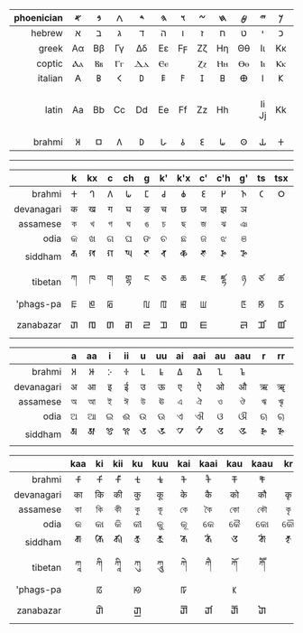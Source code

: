 | phoenician |   𐤀   |   𐤁   |   𐤂   |   𐤃   |   𐤄   |   𐤅   |   𐤆   |   𐤇   |   𐤈   |   𐤉   |   𐤊   |   𐤋   |   𐤌   |   𐤍   |   𐤎   |   𐤏   |   𐤐   |   𐤑   |   𐤒   |   𐤓   |   𐤔   |   𐤕   |             |       |       |       |       |       |
| ---------: | :---: | :---: | :---: | :---: | :---: | :---: | :---: | :---: | :---: | :---: | :---: | :---: | :---: | :---: | :---: | :---: | :---: | :---: | :---: | :---: | :---: | :---: | :---------: | :---: | :---: | :---: | :---: | :---: |
|     hebrew |   א   |   ב   |   ג   |   ד   |   ה   |   ו   |   ז   |   ח   |   ט   |   י   |   כ   |   ל   |   מ   |   נ   |   ס   |   ע   |   פ   |   צ   |   ק   |   ר   |   ש   |   ת   |             |       |       |       |       |
|      greek |  Αα   |  Ββ   |  Γγ   |  Δδ   |  Εε   |  Ϝϝ   |  Ζζ   |  Ηη   |  Θθ   |  Ιι   |  Κκ   |  Λλ   |  Μμ   |  Νν   |  Ξξ   |  Οο   |  Ππ   |  Ϻϻ   |  Ϙϙ   |  Ρρ   |  Σσ   |  Ττ   |     Υυ      |  Φφ   |  Χχ   |  Ψψ   |  Ωω   |       |
|     coptic |  Ⲁⲁ   |  Ⲃⲃ   |  Ⲅⲅ   |  Ⲇⲇ   |  Ⲉⲉ   |       |  Ⲍⲍ   |  Ⲏⲏ   |  Ⲑⲑ   |  Ⲓⲓ   |  Ⲕⲕ   |  Ⲗⲗ   |  Ⲙⲙ   |  Ⲛⲛ   |  Ⲝⲝ   |  Ⲟⲟ   |  Ⲡⲡ   |       |  Ϥϥ   |  Ⲣⲣ   |  Ⲥⲥ   |  Ⲧⲧ   |     Ⲩⲩ      |  Ⲫⲫ   |  Ⲭⲭ   |  Ⲯⲯ   |  Ⲱⲱ   |
|    italian |   𐌀   |   𐌁   |   𐌂   |   𐌃   |   𐌄   |   𐌅   |   𐌆   |   𐌇   |   𐌈   |   𐌉   |   𐌊   |   𐌋   |   𐌌   |   𐌍   |   𐌎   |   𐌏   |   𐌐   |   𐌑   |   𐌒   |   𐌓   |   𐌔   |   𐌕   |      𐌖      |   𐌘   |   𐌗   |   𐌙   |       |   𐌚   |
|      latin |  Aa   |  Bb   |  Cc   |  Dd   |  Ee   |  Ff   |  Zz   |  Hh   |       | Ii Jj |  Kk   |  Ll   |  Mm   |  Nn   |       |  Oo   |  Pp   |       |  Qq   |  Rr   |  Ss   |  Tt   | Uu Vv Ww Yy |       |  Xx   |       |       |       |
|     brahmi |   𑀅   |   𑀩   |   𑀕   |   𑀥   |   𑀳   |   𑀯   |   𑀚   |   𑀖   |   𑀣   |   𑀬   |   𑀓   |   𑀮   |   𑀫   |   𑀦   |   𑀱   |   𑀏   |   𑀧   |   𑀘   |   𑀔   |   𑀭   |   𑀰   |   𑀢   |             |       |       |       |       |       |

---

|            |   k   |  kx   |   c   |  ch   |   g   |  k'   |  k'x  |  c'   |  c'h  |  g'   |  ts   |  tsx  |  dz   |  dzh  |  t'   |  t'x  |  d'   |  d'h  |  n'   |   t   |  tx   |   d   |  dh   |   n   |   p   |  px   |   b   |  bh   |   m   |   h   |   j   |   r   |   l   |   v   |  x'   |  s'   |   s   |  h'   |   z   |
| ---------: | :---: | :---: | :---: | :---: | :---: | :---: | :---: | :---: | :---: | :---: | :---: | :---: | :---: | :---: | :---: | :---: | :---: | :---: | :---: | :---: | :---: | :---: | :---: | :---: | :---: | :---: | :---: | :---: | :---: | :---: | :---: | :---: | :---: | :---: | :---: | :---: | :---: | :---: | :---: |
|     brahmi |   𑀓   |   𑀔   |   𑀕   |   𑀖   |   𑀗   |   𑀘   |   𑀙   |   𑀚   |   𑀛   |   𑀜   |   𑀝   |   𑀞   |   𑀟   |   𑀠   |   𑀡   |   𑀢   |   𑀣   |   𑀤   |   𑀥   |   𑀦   |   𑀧   |   𑀨   |   𑀩   |   𑀪   |   𑀫   |   𑀳   |   𑀬   |   𑀭   |   𑀮   |   𑀯   |   𑀰   |   𑀱   |   𑀲   |       |       |
| devanagari |   क   |   ख   |   ग   |   घ   |   ङ   |   च   |   छ   |   ज   |   झ   |   ञ   |       |       |       |       |   ट   |   ठ   |   ड   |   ढ   |   ण   |   त   |   थ   |   द   |   ध   |   न   |   प   |   फ   |   ब   |   भ   |   म   |   ह   |   य   |   र   |   ल   |   व   |   श   |   ष   |   स   |       |       |   |
|   assamese |   ক   |   খ   |   গ   |   ঘ   |   ঙ   |   চ   |   ছ   |   জ   |   ঝ   |   ঞ   |       |       |       |       |   ট   |   ঠ   |   ড   |   ঢ   |   ণ   |   ত   |   থ   |   দ   |   ধ   |   ন   |   প   |   ফ   |   ব   |   ভ   |   ম   |   হ   |   য   |   ৰ   |   ল   |   ৱ   |   শ   |   ষ   |   স   |       |       |   |
|       odia |   କ   |   ଖ   |   ଗ   |   ଘ   |   ଙ   |   ଚ   |   ଛ   |   ଜ   |   ଝ   |   ଞ   |       |       |       |       |   ଟ   |   ଠ   |   ଡ   |   ଢ   |   ଣ   |   ତ   |   ଥ   |   ଦ   |   ଧ   |   ନ   |   ପ   |   ଫ   |   ବ   |   ଭ   |   ମ   |       |       |       |       |   ହ   |   ୟ   |   ର   |   ଲ   |   ୱ   |   ଶ   | ଷ | ସ |  |  |  |
|    siddham |   𑖎   |   𑖏   |   𑖐   |   𑖑   |   𑖒   |   𑖓   |   𑖔   |   𑖕   |   𑖖   |   𑖗   |       |       |       |       |   𑖘   |   𑖙   |   𑖚   |   𑖛   |   𑖜   |   𑖝   |   𑖞   |   𑖟   |   𑖠   |   𑖡   |   𑖢   |   𑖣   |   𑖤   |   𑖥   |   𑖦   |   𑖮   |   𑖧   |   𑖨   |   𑖩   |   𑖪   |   𑖫   |   𑖬   |   𑖭   |       |       |
|    tibetan |   ཀ   |   ཁ   |   ག   |   གྷ   |   ང   |   ཅ   |   ཆ   |   ཇ   |   ཛྷ   |   ཉ   |   ཙ   |   ཚ   |   ཛ   |   ཛྷ   |   ཊ   |   ཋ   |   ཌ   |   ཌྷ   |   ཎ   |   ཏ   |   ཐ   |   ད   |   དྷ   |   ན   |   པ   |   ཕ   |   བ   |   བྷ   |   མ   |   ཧ   |   ཡ   |   ར   |   ལ   |   ཝ   |   ཤ   |   ཥ   |   ས   |   ཟ   |   ཟ   |
|  'phags-pa |   ꡀ   |   ꡁ   |   ꡂ   |       |   ꡃ   |   ꡄ   |   ꡅ   |   ꡆ   |       |   ꡇ   |   ꡐ   |   ꡑ   |   ꡒ   |       |   ꡩ   |   ꡪ   |   ꡫ   |       |   ꡬ   |   ꡈ   |   ꡉ   |   ꡊ   |       |   ꡋ   |   ꡌ   |   ꡍ   |   ꡎ   |       |   ꡏ   |   ꡜ   |   ꡗ   |   ꡘ   |   ꡙ   |   ꡓ   |   ꡚ   |       |   ꡛ   |   ꡔ   |   ꡕ   |
|  zanabazar |   𑨋   |   𑨌   |   𑨍   |   𑨎   |   𑨏   |   𑨐   |   𑨑   |   𑨒   |       |   𑨓   |   𑨣   |   𑨤   |   𑨥   |   𑨦   |   𑨔   |   𑨕   |   𑨖   |   𑨗   |   𑨘   |   𑨙   |   𑨚   |   𑨛   |   𑨜   |   𑨝   |   𑨞   |   𑨟   |   𑨠   |   𑨡   |   𑨢   |   𑨱   |   𑨪   |   𑨫   |   𑨫   |   𑨭   |   𑨮   |   𑨯   |   𑨰   |   𑨧   |   𑨨   |

|            |   a   |  aa   |   i   |  ii   |   u   |  uu   |  ai   |  aai  |  au   |  aau  |   r   |  rr   |   l   |  ll   |
| ---------: | :---: | :---: | :---: | :---: | :---: | :---: | :---: | :---: | :---: | :---: | :---: | :---: | :---: | :---: |
|     brahmi |   𑀅   |   𑀆   |   𑀇   |   𑀈   |   𑀉   |   𑀊   |   𑀏   |   𑀐   |   𑀑   |   𑀒   |       |       |       |       |
| devanagari |   अ   |   आ   |   इ   |   ई   |   उ   |   ऊ   |   ए   |   ऐ   |   ओ   |   औ   |   ऋ   |   ॠ   |   ऌ   |   ॡ   |
|   assamese |   অ   |   আ   |   ই   |   ঈ   |   উ   |   ঊ   |   এ   |   ঐ   |   ও   |   ঔ   |   ঋ   |   ৠ   |   ঌ   |   ৡ   |
|       odia |   ଅ   |   ଆ   |   ଇ   |   ଈ   |   ଉ   |   ଊ   |   ଏ   |   ଐ   |   ଓ   |   ଔ   |   ଋ   |   ୠ   |   ଌ   |   ୡ   |
|    siddham |   𑖀   |   𑖁   |   𑖂   |   𑖃   |   𑖄   |   𑖅   |   𑖊   |   𑖋   |   𑖌   |   𑖍   |   𑖆   |   𑖇   |   𑖈   |   𑖉   |

|            |  kaa  |  ki   |  kii  |  ku   |  kuu  |  kai  | kaai  |  kau  | kaau  |  kr   |  krr  |  kl   |  kll  |   k   |
| ---------: | :---: | :---: | :---: | :---: | :---: | :---: | :---: | :---: | :---: | :---: | :---: | :---: | :---: | :---: |
|     brahmi |   𑀓𑀸   |   𑀓𑀺   |   𑀓𑀻   |   𑀓𑀼   |   𑀓𑀽   |   𑀓𑁂   |   𑀓𑁃   |   𑀓𑁄   |   𑀓𑁅   |       |       |       |       |       |
| devanagari |   का   |   कि   |   की   |   कु   |   कू   |   के   |   कै   |   को   |   कौ   |   कृ   |   कॄ   |   कॢ   |   कॣ   |   क्   |
|   assamese |   কা   |   কি   |   কী   |   কু   |   কূ   |   কে   |   কৈ   |   কো   |   কৌ   |   কৃ   |   কৄ   |   কৢ   |   কৣ   |   ক্   |
|       odia |   କ   |   କା   |   କି   |   କୀ   |   କୁ   |   କୂ   |   କେ   |   କୈ   |   କୋ   |   କୌ   |   କୃ   |   କୄ   |   କୢ   |   କୣ   | କ୍ |
|    siddham |   𑖎𑖯   |   𑖎𑖰   |   𑖎𑖱   |   𑖎𑖲   |   𑖎𑖳   |   𑖎𑖸   |   𑖎𑖹   |   𑖌   |   𑖎𑖻   |   𑖎𑖴   |       |
|    tibetan |   ཀཱ   |   ཀི   |   ཀཱི   |   ཀུ   |   ཀཱུ   |   ཀེ   |   ཀཻ   |   ཀོ   |   ཀཽ   |       |       |       |       |   ཀ྄   |
|  'phags-pa |       |   ꡞ   |       |   ꡟ   |       |   ꡠ   |       |   ꡡ   |       |       |       |       |       |       |
|  zanabazar |       |   𑨋𑨁   |       |   𑨋𑨃   |       |   𑨋𑨄   |   𑨋𑨇   |   𑨋𑨆   |   𑨋𑨈   |       |       |       |       |       |

